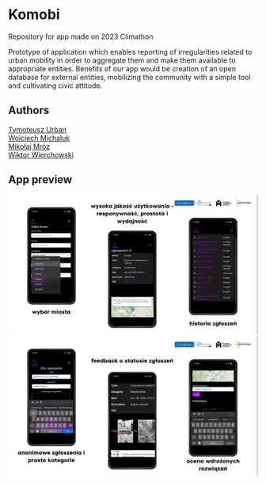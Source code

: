 # Komobi
Repository for app made on 2023 Climathon

Prototype of application which enables reporting of irregularities related to urban mobility in order to aggregate them and make them available to appropriate entities. Benefits of our app would be creation of an open database for external entities, mobilizing the community with a simple tool and cultivating civic attitude.

## Authors
[Tymoteusz Urban](https://github.com/tymsoncyferki)<br>
[Wojciech Michaluk](https://github.com/wojo501)<br>
[Mikołaj Mróz](https://github.com/mikolaj2268)<br>
[Wiktor Wierchowski](https://github.com/wierzchw)<br>

## App preview
![Photo1](https://github.com/tymsoncyferki/Komobi/blob/master/readme_files/plansza_1.png)
![Photo1](https://github.com/tymsoncyferki/Komobi/blob/master/readme_files/plansza_2.png)
